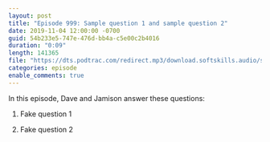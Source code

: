 ```yaml
---
layout: post
title: "Episode 999: Sample question 1 and sample question 2"
date: 2019-11-04 12:00:00 -0700
guid: 54b233e5-747e-476d-bb4a-c5e00c2b4016
duration: "0:09"
length: 141365
file: "https://dts.podtrac.com/redirect.mp3/download.softskills.audio/sse-999.mp3"
categories: episode
enable_comments: true
---
```


In this episode, Dave and Jamison answer these questions:

1. Fake question 1


2. Fake question 2
